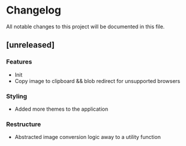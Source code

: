 # Changelog

All notable changes to this project will be documented in this file.

## [unreleased]

### Features

- Init
- Copy image to clipboard && blob redirect for unsupported browsers

### Styling

- Added more themes to the application

### Restructure

- Abstracted image conversion logic away to a utility function

<!-- generated by git-cliff -->
